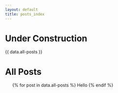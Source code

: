 ```yaml
---
layout: default
title: posts_index
---
```


# Under Construction

  {{ data.all-posts }}

<div class="all_posts" id="posts">
  <h1 class="pageTitle">All Posts</h1>
  <ul>
    {% for post in data.all-posts %}
      Hello
    {% endif %}
    </ul>
  </div>
</div>

 
